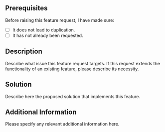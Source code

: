 ## Prerequisites

Before raising this feature request, I have made sure:

- [ ] It does not lead to duplication.
- [ ] It has not already been requested.

## Description

Describe what issue this feature request targets. 
If this request extends the functionality of an existing feature, please describe its necessity.

## Solution

Describe here the proposed solution that implements this feature.

## Additional Information

Please specify any relevant additional information here.
